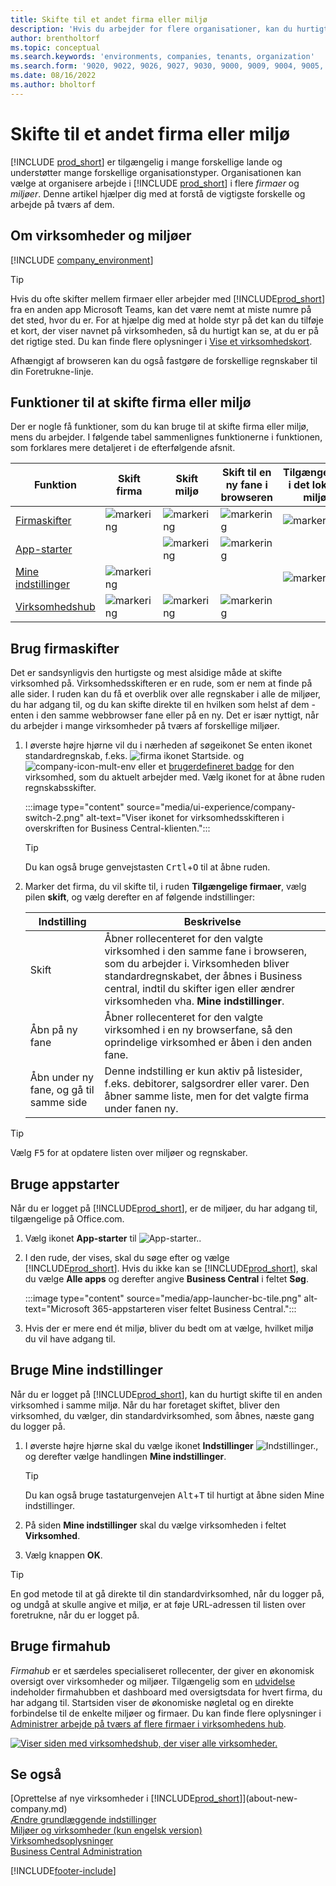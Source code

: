 ```yaml
---
title: Skifte til et andet firma eller miljø
description: 'Hvis du arbejder for flere organisationer, kan du hurtigt skifte mellem miljøerne og virksomhederne.'
author: brentholtorf
ms.topic: conceptual
ms.search.keywords: 'environments, companies, tenants, organization'
ms.search.form: '9020, 9022, 9026, 9027, 9030, 9000, 9009, 9004, 9005, 9024, 9006, 9007, 9010, 9016, 9017'
ms.date: 08/16/2022
ms.author: bholtorf
---
```


# <a name="switching-to-another-company-or-environment"></a><a name="switching-to-another-company-or-environment"></a>Skifte til et andet firma eller miljø

[!INCLUDE [prod_short](includes/prod_short.md)] er tilgængelig i mange forskellige lande og understøtter mange forskellige organisationstyper. Organisationen kan vælge at organisere arbejde i [!INCLUDE [prod_short](includes/prod_short.md)] i flere *firmaer* og *miljøer*. Denne artikel hjælper dig med at forstå de vigtigste forskelle og arbejde på tværs af dem.

## <a name="about-companies-and-environments"></a><a name="about-companies-and-environments"></a>Om virksomheder og miljøer

[!INCLUDE [company_environment](includes/company_environment.md)]

> [!TIP]
> Hvis du ofte skifter mellem firmaer eller arbejder med [!INCLUDE[prod_short](includes/prod_short.md)] fra en anden app Microsoft Teams, kan det være nemt at miste numre på det sted, hvor du er. For at hjælpe dig med at holde styr på det kan du tilføje et kort, der viser navnet på virksomheden, så du hurtigt kan se, at du er på det rigtige sted. Du kan finde flere oplysninger i [Vise et virksomhedskort](admin-company-information.md#badge).
> 
> Afhængigt af browseren kan du også fastgøre de forskellige regnskaber til din Foretrukne-linje.  

<!--
[!INCLUDE [about-ui-learn](includes/about-ui-learn.md)]-->

## <a name="features-for-switching-company-or-environment"></a><a name="features-for-switching-company-or-environment"></a>Funktioner til at skifte firma eller miljø

Der er nogle få funktioner, som du kan bruge til at skifte firma eller miljø, mens du arbejder. I følgende tabel sammenlignes funktionerne i funktionen, som forklares mere detaljeret i de efterfølgende afsnit.

|Funktion|Skift firma|Skift miljø|Skift til en ny fane i browseren| Tilgængelige i det lokale miljø|
|-------|--------------|------------------|-------------------------|----------------------|
|[Firmaskifter](#use-the-company-switcher)|![markering](media/check.png "check")|![markering](media/check.png "check")|![markering](media/check.png "check")|![markering](media/check.png "check")|
|[App-starter](#use-the-app-launcher)||![markering](media/check.png "check")|![markering](media/check.png "check")||
|[Mine indstillinger](#use-my-settings)|![markering](media/check.png "check")|||![markering](media/check.png "check")|
|[Virksomhedshub](#use-company-hub)|![markering](media/check.png "check")|![markering](media/check.png "check")|![markering](media/check.png "check")||

## <a name="use-the-company-switcher"></a><a name="use-the-company-switcher"></a>Brug firmaskifter

Det er sandsynligvis den hurtigste og mest alsidige måde at skifte virksomhed på. Virksomhedsskifteren er en rude, som er nem at finde på alle sider. I ruden kan du få et overblik over alle regnskaber i alle de miljøer, du har adgang til, og du kan skifte direkte til en hvilken som helst af dem - enten i den samme webbrowser fane eller på en ny. Det er især nyttigt, når du arbejder i mange virksomheder på tværs af forskellige miljøer.

1. I øverste højre hjørne vil du i nærheden af søgeikonet Se enten ikonet standardregnskab, f.eks. ![firma ikonet Startside.](media/ui-experience/company-icon.png "Viser ikonet for virksomhedsskifteren, der bruges, når der er et enkelt miljø") og ![company-icon-mult-env](media/ui-experience/company-icon-multi-env.png "Viser ikonet for virksomhedsskifteren, der bruges, når der er flere miljøer") eller et [brugerdefineret badge](admin-company-information.md#badge) for den virksomhed, som du aktuelt arbejder med. Vælg ikonet for at åbne ruden regnskabsskifter.

   :::image type="content" source="media/ui-experience/company-switch-2.png" alt-text="Viser ikonet for virksomhedsskifteren i overskriften for Business Central-klienten.":::  

   > [!TIP]
   > Du kan også bruge genvejstasten <kbd>Crtl</kbd>+<kbd>O</kbd> til at åbne ruden.
2. Marker det firma, du vil skifte til, i ruden **Tilgængelige firmaer**, vælg pilen **skift**, og vælg derefter en af følgende indstillinger:

   |Indstilling|Beskrivelse|
   |------|-----------|
   |Skift|Åbner rollecenteret for den valgte virksomhed i den samme fane i browseren, som du arbejder i. Virksomheden bliver standardregnskabet, der åbnes i Business central, indtil du skifter igen eller ændrer virksomheden vha. **Mine indstillinger**. |
   |Åbn på ny fane|Åbner rollecenteret for den valgte virksomhed i en ny browserfane, så den oprindelige virksomhed er åben i den anden fane.|
   |Åbn under ny fane, og gå til samme side|Denne indstilling er kun aktiv på listesider, f.eks. debitorer, salgsordrer eller varer. Den åbner samme liste, men for det valgte firma under fanen ny. |

> [!TIP]
> Vælg <kbd>F5</kbd> for at opdatere listen over miljøer og regnskaber.

## <a name="use-the-app-launcher"></a><a name="use-the-app-launcher"></a>Bruge appstarter

Når du er logget på [!INCLUDE[prod_short](includes/prod_short.md)], er de miljøer, du har adgang til, tilgængelige på Office.com.  

1. Vælg ikonet **App-starter** til ![App-starter.](media/app-launcher-icon.png "Appstarteren giver adgang til flere funktioner").
2. I den rude, der vises, skal du søge efter og vælge [!INCLUDE[prod_short](includes/prod_short.md)]. Hvis du ikke kan se [!INCLUDE[prod_short](includes/prod_short.md)], skal du vælge **Alle apps** og derefter angive **Business Central** i feltet **Søg**.

   :::image type="content" source="media/app-launcher-bc-tile.png" alt-text="Microsoft 365-appstarteren viser feltet Business Central.":::  

3. Hvis der er mere end ét miljø, bliver du bedt om at vælge, hvilket miljø du vil have adgang til.

<!--
The following image shows tiles for accessing production and sandbox environments on the Dynamics 365 Home page.

:::image type="content" source="media/app-picker-environments.png" alt-text="The Dynamics 365 Home page showing production and sandbox environments.":::
-->
## <a name="use-my-settings"></a><a name="use-my-settings"></a>Bruge Mine indstillinger

Når du er logget på [!INCLUDE[prod_short](includes/prod_short.md)], kan du hurtigt skifte til en anden virksomhed i samme miljø. Når du har foretaget skiftet, bliver den virksomhed, du vælger, din standardvirksomhed, som åbnes, næste gang du logger på.

1. I øverste højre hjørne skal du vælge ikonet **Indstillinger** ![Indstillinger.](media/ui-experience/settings_icon_small.png "Ikonet Indstillinger for rollecenter"), og derefter vælge handlingen **Mine indstillinger**.

    > [!TIP]
    > Du kan også bruge tastaturgenvejen <kbd>Alt</kbd>+<kbd>T</kbd> til hurtigt at åbne siden Mine indstillinger.

2. På siden **Mine indstillinger** skal du vælge virksomheden i feltet **Virksomhed**.  
3. Vælg knappen **OK**.

> [!TIP]
> En god metode til at gå direkte til din standardvirksomhed, når du logger på, og undgå at skulle angive et miljø, er at føje URL-adressen til listen over foretrukne, når du er logget på.

## <a name="use-company-hub"></a><a name="use-company-hub"></a>Bruge firmahub

*Firmahub* er et særdeles specialiseret rollecenter, der giver en økonomisk oversigt over virksomheder og miljøer. Tilgængelig som en [udvidelse](ui-extensions-company-hub.md) indeholder firmahubben et dashboard med oversigtsdata for hvert firma, du har adgang til. Startsiden viser de økonomiske nøgletal og en direkte forbindelse til de enkelte miljøer og firmaer. Du kan finde flere oplysninger i [Administrer arbejde på tværs af flere firmaer i virksomhedens hub](company-hub.md).

[![Viser siden med virksomhedshub, der viser alle virksomheder.](media/company-hub.png)](media/company-hub.png#lightbox)  

## <a name="see-also"></a><a name="see-also"></a>Se også

[Oprettelse af nye virksomheder i [!INCLUDE[prod_short](includes/prod_short.md)]](about-new-company.md)  
[Ændre grundlæggende indstillinger](ui-change-basic-settings.md)  
[Miljøer og virksomheder (kun engelsk version)](/dynamics365/business-central/dev-itpro/administration/tenant-environment-topology)  
[Virksomhedsoplysninger](admin-company-information.md)  
[Business Central Administration](/dynamics365/business-central/dev-itpro/administration/tenant-admin-center)  

[!INCLUDE[footer-include](includes/footer-banner.md)]
